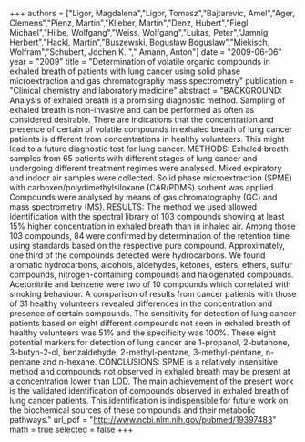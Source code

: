 
+++
authors = ["Ligor, Magdalena","Ligor, Tomasz","Bajtarevic, Amel","Ager, Clemens","Pienz, Martin","Klieber, Martin","Denz, Hubert","Fiegl, Michael","Hilbe, Wolfgang","Weiss, Wolfgang","Lukas, Peter","Jamnig, Herbert","Hackl, Martin","Buszewski, Bogusław Boguslaw","Miekisch, Wolfram","Schubert, Jochen K. "," Amann, Anton"]
date = "2009-06-06"
year = "2009"
title = "Determination of volatile organic compounds in exhaled breath of patients with lung cancer using solid phase microextraction and gas chromatography mass spectrometry"
publication = "Clinical chemistry and laboratory medicine"
abstract = "BACKGROUND: Analysis of exhaled breath is a promising diagnostic method. Sampling of exhaled breath is non-invasive and can be performed as often as considered desirable. There are indications that the concentration and presence of certain of volatile compounds in exhaled breath of lung cancer patients is different from concentrations in healthy volunteers. This might lead to a future diagnostic test for lung cancer. METHODS: Exhaled breath samples from 65 patients with different stages of lung cancer and undergoing different treatment regimes were analysed. Mixed expiratory and indoor air samples were collected. Solid phase microextraction (SPME) with carboxen/polydimethylsiloxane (CAR/PDMS) sorbent was applied. Compounds were analysed by means of gas chromatography (GC) and mass spectrometry (MS). RESULTS: The method we used allowed identification with the spectral library of 103 compounds showing at least 15% higher concentration in exhaled breath than in inhaled air. Among those 103 compounds, 84 were confirmed by determination of the retention time using standards based on the respective pure compound. Approximately, one third of the compounds detected were hydrocarbons. We found aromatic hydrocarbons, alcohols, aldehydes, ketones, esters, ethers, sulfur compounds, nitrogen-containing compounds and halogenated compounds. Acetonitrile and benzene were two of 10 compounds which correlated with smoking behaviour. A comparison of results from cancer patients with those of 31 healthy volunteers revealed differences in the concentration and presence of certain compounds. The sensitivity for detection of lung cancer patients based on eight different compounds not seen in exhaled breath of healthy volunteers was 51% and the specificity was 100%. These eight potential markers for detection of lung cancer are 1-propanol, 2-butanone, 3-butyn-2-ol, benzaldehyde, 2-methyl-pentane, 3-methyl-pentane, n-pentane and n-hexane. CONCLUSIONS: SPME is a relatively insensitive method and compounds not observed in exhaled breath may be present at a concentration lower than LOD. The main achievement of the present work is the validated identification of compounds observed in exhaled breath of lung cancer patients. This identification is indispensible for future work on the biochemical sources of these compounds and their metabolic pathways."
url_pdf = "http://www.ncbi.nlm.nih.gov/pubmed/19397483"
math = true
selected = false
+++
